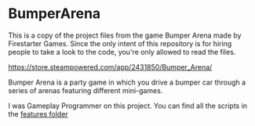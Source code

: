 # BumperArena

This is a copy of the project files from the game Bumper Arena made by Firestarter Games.
Since the only intent of this repository is for hiring people to take a look to the code, you're only allowed to read the files.

https://store.steampowered.com/app/2431850/Bumper_Arena/

Bumper Arena is a party game in which you drive a bumper car through a series of arenas featuring different mini-games.

I was Gameplay Programmer on this project. You can find all the scripts in the [features folder](https://github.com/ThomasMadarasz/BumperArena/tree/main/Assets/_/Features)

